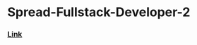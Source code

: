 # Spread-Fullstack-Developer-2

### [Link](https://alinealmeida85.github.io/Spread-Fullstack-Developer-2/)
